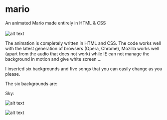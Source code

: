 # mario
An animated Mario made entirely in HTML &amp; CSS
</br></br>
![alt text](https://media.giphy.com/media/2yzEKoVnd7ls51cvQE/giphy.gif)

The animation is completely written in HTML and CSS.
The code works well with the latest generation of browsers (Opera, Chrome), Mozilla works well (apart from the audio that does not work) while IE can not manage the background in motion and give white screen ...

I inserted six backgrounds and five songs that you can easily change as you please.

The six backgrounds are:

Sky:

![alt text](https://media.giphy.com/media/cmzmU7WbsHKz5J5DlE/giphy.gif)



















![alt text](https://media.giphy.com/media/2ni8VcquiPJG2K44FJ/giphy.gif)
